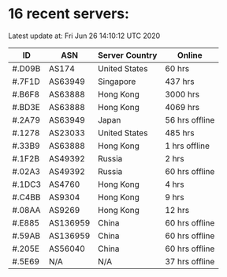 # 16 recent servers:

Latest update at: Fri Jun 26 14:10:12 UTC 2020

| ID | ASN | Server Country | Online |
| -- | --- | -------------- | ------ |
| #.D09B | AS174 | United States | 60 hrs |
| #.7F1D | AS63949 | Singapore | 437 hrs |
| #.B6F8 | AS63888 | Hong Kong | 3000 hrs |
| #.BD3E | AS63888 | Hong Kong | 4069 hrs |
| #.2A79 | AS63949 | Japan | 56 hrs offline |
| #.1278 | AS23033 | United States | 485 hrs |
| #.33B9 | AS63888 | Hong Kong | 1 hrs offline |
| #.1F2B | AS49392 | Russia | 2 hrs |
| #.02A3 | AS49392 | Russia | 60 hrs offline |
| #.1DC3 | AS4760 | Hong Kong | 4 hrs |
| #.C4BB | AS9304 | Hong Kong | 9 hrs |
| #.08AA | AS9269 | Hong Kong | 12 hrs |
| #.E885 | AS136959 | China | 60 hrs offline |
| #.59AB | AS136959 | China | 60 hrs offline |
| #.205E | AS56040 | China | 60 hrs offline |
| #.5E69 | N/A | N/A | 37 hrs offline |

